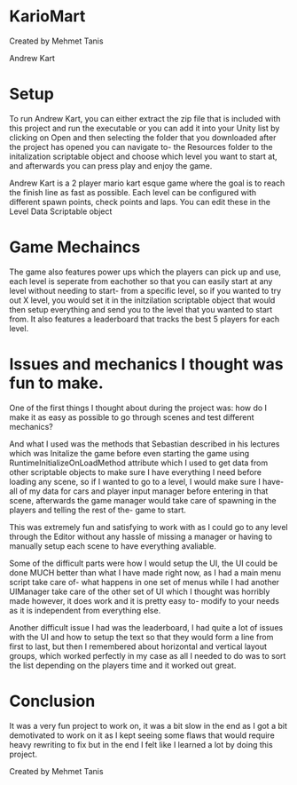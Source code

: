 # KarioMart

Created by Mehmet Tanis

Andrew Kart

# Setup
To run Andrew Kart, you can either extract the zip file that is included with this project and run the executable
or you can add it into your Unity list by clicking on Open and then selecting the folder that you downloaded after the project has opened you can navigate to-
the Resources folder to the initalization scriptable object and choose which level you want to start at, and afterwards you can press play and enjoy the game.

Andrew Kart is a 2 player mario kart esque game where the goal is to reach the finish line as fast as possible.
Each level can be configured with different spawn points, check points and laps. You can edit these in the Level Data Scriptable object

# Game Mechaincs
The game also features power ups which the players can pick up and use, each level is seperate from eachother so that you can easily start at any level without needing to start-
from a specific level, so if you wanted to try out X level, you would set it in the initzilation scriptable object that would then setup everything and
send you to the level that you wanted to start from. It also features a leaderboard that tracks the best 5 players for each level.

# Issues and mechanics I thought was fun to make.
One of the first things I thought about during the project was: how do I make it as easy as possible to go through scenes and test different mechanics?

And what I used was the methods that Sebastian described in his lectures which was Initalize the game before even starting the game using RuntimeInitializeOnLoadMethod attribute
which I used to get data from other scriptable objects to make sure I have everything I need before loading any scene, so if I wanted to go to a level, I would make sure I have-
all of my data for cars and player input manager before entering in that scene, afterwards the game manager would take care of spawning in the players and telling the rest of the-
game to start. 

This was extremely fun and satisfying to work with as I could go to any level through the Editor without any hassle of missing a manager or having to manually setup each scene
to have everything avaliable.

Some of the difficult parts were how I would setup the UI, the UI could be done MUCH better than what I have made right now, as I had a main menu script take care of-
what happens in one set of menus while I had another UIManager take care of the other set of UI which I thought was horribly made however, it does work and it is pretty easy to-
modify to your needs as it is independent from everything else.

Another difficult issue I had was the leaderboard, I had quite a lot of issues with the UI and how to setup the text so that they would form a line from first to last, but then I remembered
about horizontal and vertical layout groups, which worked perfectly in my case as all I needed to do was to sort the list depending on the players time and it worked out great.

# Conclusion
It was a very fun project to work on, it was a bit slow in the end as I got a bit demotivated to work on it as I kept seeing some flaws that would require heavy rewriting to fix
but in the end I felt like I learned a lot by doing this project.



Created by Mehmet Tanis
